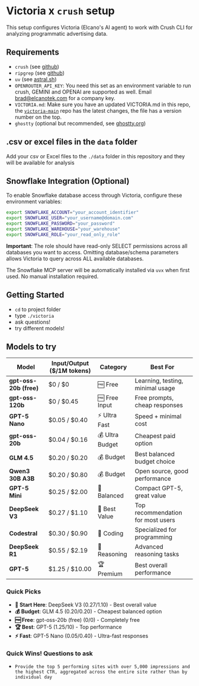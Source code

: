 # Victoria x ```crush``` setup

This setup configures Victoria (Elcano's AI agent) to work with Crush CLI for analyzing programmatic advertising data.

## Requirements

* ```crush``` (see [github](https://github.com/charmbracelet/crush))
* ```ripgrep``` (see [github](https://github.com/BurntSushi/ripgrep))
* ```uv``` (see [astral.sh](https://docs.astral.sh/uv/getting-started/installation/))
* ```OPENROUTER_API_KEY```: You need this set as an environment variable to run crush, GEMINI and OPENAI are supported as well. Email [brad@elcanotek.com](mailto:brad@elcanotek.com) for a company key.
* ```VICTORIA.md```: Make sure you have an updated VICTORIA.md in this repo, the [```victoria-main```](https://github.com/ElcanoTek/victoria-main) repo has the latest changes, the file has a version number on the top.
* ```ghostty``` (optional but recommended, see [ghostty.org](https://ghostty.org/))

## .csv or excel files in the ```data``` folder

Add your csv or Excel files to the ```./data``` folder in this repository and they will be available for analysis

## Snowflake Integration (Optional)

To enable Snowflake database access through Victoria, configure these environment variables:

```bash
export SNOWFLAKE_ACCOUNT="your_account_identifier"
export SNOWFLAKE_USER="your_username@domain.com"
export SNOWFLAKE_PASSWORD="your_password"
export SNOWFLAKE_WAREHOUSE="your_warehouse"
export SNOWFLAKE_ROLE="your_read_only_role"
```

**Important**: The role should have read-only SELECT permissions across all databases you want to access. Omitting database/schema parameters allows Victoria to query across ALL available databases.

The Snowflake MCP server will be automatically installed via ```uvx``` when first used. No manual installation required.

## Getting Started
* ```cd``` to project folder
* type ```./victoria```
* ask questions!
* try different models!

## Models to try

| Model | Input/Output ($/1M tokens) | Category | Best For |
|-------|---------------------------|----------|----------|
| **gpt-oss-20b (free)** | $0 / $0 | 🆓 Free | Learning, testing, minimal usage |
| **gpt-oss-120b** | $0 / $0.45 | 🆓 Free Input | Free prompts, cheap responses |
| **GPT-5 Nano** | $0.05 / $0.40 | ⚡ Ultra Fast | Speed + minimal cost |
| **gpt-oss-20b** | $0.04 / $0.16 | 💰 Ultra Budget | Cheapest paid option |
| **GLM 4.5** | $0.20 / $0.20 | 💰 Budget | Best balanced budget choice |
| **Qwen3 30B A3B** | $0.20 / $0.80 | 💰 Budget | Open source, good performance |
| **GPT-5 Mini** | $0.25 / $2.00 | 🎯 Balanced | Compact GPT-5, great value |
| **DeepSeek V3** | $0.27 / $1.10 | 🎯 Best Value | Top recommendation for most users |
| **Codestral** | $0.30 / $0.90 | 🔧 Coding | Specialized for programming |
| **DeepSeek R1** | $0.55 / $2.19 | 🧠 Reasoning | Advanced reasoning tasks |
| **GPT-5** | $1.25 / $10.00 | 🏆 Premium | Best overall performance |

### Quick Picks

- **🎯 Start Here**: DeepSeek V3 ($0.27/$1.10) - Best overall value
- **💰 Budget**: GLM 4.5 ($0.20/$0.20) - Cheapest balanced option
- **🆓 Free**: gpt-oss-20b (free) ($0/$0) - Completely free
- **🏆 Best**: GPT-5 ($1.25/$10) - Top performance
- **⚡ Fast**: GPT-5 Nano ($0.05/$0.40) - Ultra-fast responses

### Quick Wins! Questions to ask

* ```Provide the top 5 performing sites with over 5,000 impressions and the highest CTR, aggregated across the entire site rather than by individual day```

